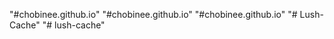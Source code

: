 "#chobinee.github.io" 
"#chobinee.github.io" 
"#chobinee.github.io" 
"# Lush-Cache" 
"# lush-cache" 
